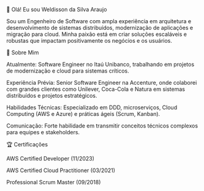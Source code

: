👋 Olá! Eu sou Weldisson da Silva Araujo

Sou um Engenheiro de Software com ampla experiência em arquitetura e desenvolvimento de sistemas distribuídos, modernização de aplicações e migração para cloud. Minha paixão está em criar soluções escaláveis e robustas que impactam positivamente os negócios e os usuários.

🌟 Sobre Mim

Atualmente: Software Engineer no Itaú Unibanco, trabalhando em projetos de modernização e cloud para sistemas críticos.

Experiência Prévia: Senior Software Engineer na Accenture, onde colaborei com grandes clientes como Unilever, Coca-Cola e Natura em sistemas distribuídos e projetos estratégicos.

Habilidades Técnicas: Especializado em DDD, microserviços, Cloud Computing (AWS e Azure) e práticas ágeis (Scrum, Kanban).

Comunicação: Forte habilidade em transmitir conceitos técnicos complexos para equipes e stakeholders.

🏆 Certificações

AWS Certified Developer (11/2023)

AWS Certified Cloud Practitioner (03/2021)

Professional Scrum Master (09/2018)